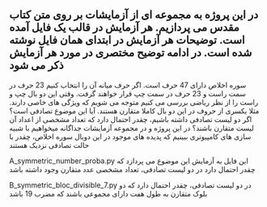 در این پروژه به مجموعه ای از آزمایشات بر روی متن کتاب مقدس می پردازیم.
هر آزمایش در قالب یک فایل آمده است. توضیحات هر آزمایش در ابتدای همان فایل نوشته شده است. در ادامه توضیح مختصری در مورد هر آزمایش ذکر می شود
--------------------------------------------
سوره اخلاص دارای 47 حرف است. اگر حرف میانه آن را انتخاب کنیم 23 حرف در سمت راست و 23 حرف در سمت چپ قرار خواهند گرفت. وقتی این دو بال چپ و راست را از نظر ریاضی بررسی می کنیم متوجه می شویم که ویژگی های خاصی دارند. مثلا یکسری از حروف در این دو بال کاملا متقارن هستند. آیا این موضوع تصادفی است؟ اگر دو لیست تصادفی داشته باشیم، چقدر احتمال دارد که تعداد مشخصی از اعداد آن لیست متقارن باشند؟
در این پروژه و در مجموعه آزمایشات جداگانه میخواهیم با شبیه سازی های کامپیوتری ببینیم که پدیده های موجود در این دوبال سوره اخلاص، چقدر با حالت تصادفی نزدیک هستند

A_symmetric_number_proba.py
این فایل به آزمایش این موضوع می پردازد که چقدر احتمال دارد در دو لیست تصادفی، تعداد مشخصی عدد متقارن وجود داشته باشد

B_symmetric_bloc_divisible_7.py
در دو لیست تصادفی، چقدر احتمال دارد که دو بلوک متقارن به طول هفت دارای مجموعی باشند که مضرب 19 باشد